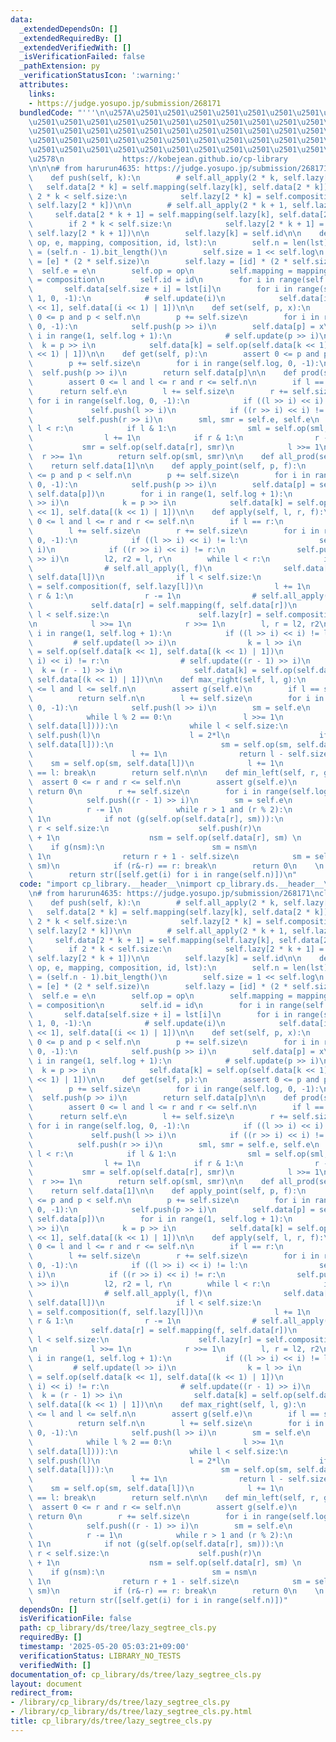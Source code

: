 ```yaml
---
data:
  _extendedDependsOn: []
  _extendedRequiredBy: []
  _extendedVerifiedWith: []
  _isVerificationFailed: false
  _pathExtension: py
  _verificationStatusIcon: ':warning:'
  attributes:
    links:
    - https://judge.yosupo.jp/submission/268171
  bundledCode: "'''\n\u257A\u2501\u2501\u2501\u2501\u2501\u2501\u2501\u2501\u2501\u2501\
    \u2501\u2501\u2501\u2501\u2501\u2501\u2501\u2501\u2501\u2501\u2501\u2501\u2501\
    \u2501\u2501\u2501\u2501\u2501\u2501\u2501\u2501\u2501\u2501\u2501\u2501\u2501\
    \u2501\u2501\u2501\u2501\u2501\u2501\u2501\u2501\u2501\u2501\u2501\u2501\u2501\
    \u2501\u2501\u2501\u2501\u2501\u2501\u2501\u2501\u2501\u2501\u2501\u2501\u2501\
    \u2578\n             https://kobejean.github.io/cp-library               \n'''\n\
    \n\n\n# from harurun4635: https://judge.yosupo.jp/submission/268171\nclass LazySegTree:\n\
    \    def push(self, k):\n        # self.all_apply(2 * k, self.lazy[k])\n     \
    \   self.data[2 * k] = self.mapping(self.lazy[k], self.data[2 * k])\n        if\
    \ 2 * k < self.size:\n            self.lazy[2 * k] = self.composition(self.lazy[k],\
    \ self.lazy[2 * k])\n\n        # self.all_apply(2 * k + 1, self.lazy[k])\n   \
    \     self.data[2 * k + 1] = self.mapping(self.lazy[k], self.data[2 * k + 1])\n\
    \        if 2 * k < self.size:\n            self.lazy[2 * k + 1] = self.composition(self.lazy[k],\
    \ self.lazy[2 * k + 1])\n\n        self.lazy[k] = self.id\n\n    def __init__(self,\
    \ op, e, mapping, composition, id, lst):\n        self.n = len(lst)\n        self.log\
    \ = (self.n - 1).bit_length()\n        self.size = 1 << self.log\n        self.data\
    \ = [e] * (2 * self.size)\n        self.lazy = [id] * (2 * self.size)\n      \
    \  self.e = e\n        self.op = op\n        self.mapping = mapping\n        self.composition\
    \ = composition\n        self.id = id\n        for i in range(self.n):\n     \
    \       self.data[self.size + i] = lst[i]\n        for i in range(self.size -\
    \ 1, 0, -1):\n            # self.update(i)\n            self.data[i] = self.op(self.data[i\
    \ << 1], self.data[(i << 1) | 1])\n\n    def set(self, p, x):\n        assert\
    \ 0 <= p and p < self.n\n        p += self.size\n        for i in range(self.log,\
    \ 0, -1):\n            self.push(p >> i)\n        self.data[p] = x\n        for\
    \ i in range(1, self.log + 1):\n            # self.update(p >> i)\n          \
    \  k = p >> i\n            self.data[k] = self.op(self.data[k << 1], self.data[(k\
    \ << 1) | 1])\n\n    def get(self, p):\n        assert 0 <= p and p < self.n\n\
    \        p += self.size\n        for i in range(self.log, 0, -1):\n          \
    \  self.push(p >> i)\n        return self.data[p]\n\n    def prod(self, l, r):\n\
    \        assert 0 <= l and l <= r and r <= self.n\n        if l == r:\n      \
    \      return self.e\n        l += self.size\n        r += self.size\n       \
    \ for i in range(self.log, 0, -1):\n            if ((l >> i) << i) != l:\n   \
    \             self.push(l >> i)\n            if ((r >> i) << i) != r:\n      \
    \          self.push(r >> i)\n        sml, smr = self.e, self.e\n        while\
    \ l < r:\n            if l & 1:\n                sml = self.op(sml, self.data[l])\n\
    \                l += 1\n            if r & 1:\n                r -= 1\n     \
    \           smr = self.op(self.data[r], smr)\n            l >>= 1\n          \
    \  r >>= 1\n        return self.op(sml, smr)\n\n    def all_prod(self):\n    \
    \    return self.data[1]\n\n    def apply_point(self, p, f):\n        assert 0\
    \ <= p and p < self.n\n        p += self.size\n        for i in range(self.log,\
    \ 0, -1):\n            self.push(p >> i)\n        self.data[p] = self.mapping(f,\
    \ self.data[p])\n        for i in range(1, self.log + 1):\n            # self.update(p\
    \ >> i)\n            k = p >> i\n            self.data[k] = self.op(self.data[k\
    \ << 1], self.data[(k << 1) | 1])\n\n    def apply(self, l, r, f):\n        assert\
    \ 0 <= l and l <= r and r <= self.n\n        if l == r:\n            return\n\
    \        l += self.size\n        r += self.size\n        for i in range(self.log,\
    \ 0, -1):\n            if ((l >> i) << i) != l:\n                self.push(l >>\
    \ i)\n            if ((r >> i) << i) != r:\n                self.push((r - 1)\
    \ >> i)\n        l2, r2 = l, r\n        while l < r:\n            if l & 1:\n\
    \                # self.all_apply(l, f)\n                self.data[l] = self.mapping(f,\
    \ self.data[l])\n                if l < self.size:\n                    self.lazy[l]\
    \ = self.composition(f, self.lazy[l])\n                l += 1\n            if\
    \ r & 1:\n                r -= 1\n                # self.all_apply(r, f)\n   \
    \             self.data[r] = self.mapping(f, self.data[r])\n                if\
    \ l < self.size:\n                    self.lazy[r] = self.composition(f, self.lazy[r])\n\
    \n            l >>= 1\n            r >>= 1\n        l, r = l2, r2\n        for\
    \ i in range(1, self.log + 1):\n            if ((l >> i) << i) != l:\n       \
    \         # self.update(l >> i)\n                k = l >> i\n                self.data[k]\
    \ = self.op(self.data[k << 1], self.data[(k << 1) | 1])\n            if ((r >>\
    \ i) << i) != r:\n                # self.update((r - 1) >> i)\n              \
    \  k = (r - 1) >> i\n                self.data[k] = self.op(self.data[k << 1],\
    \ self.data[(k << 1) | 1])\n\n    def max_right(self, l, g):\n        assert 0\
    \ <= l and l <= self.n\n        assert g(self.e)\n        if l == self.n:\n  \
    \          return self.n\n        l += self.size\n        for i in range(self.log,\
    \ 0, -1):\n            self.push(l >> i)\n        sm = self.e\n        while 1:\n\
    \            while l % 2 == 0:\n                l >>= 1\n            if not (g(self.op(sm,\
    \ self.data[l]))):\n                while l < self.size:\n                   \
    \ self.push(l)\n                    l = 2*l\n                    if g(self.op(sm,\
    \ self.data[l])):\n                        sm = self.op(sm, self.data[l])\n  \
    \                      l += 1\n                return l - self.size\n        \
    \    sm = self.op(sm, self.data[l])\n            l += 1\n            if (l&-l)\
    \ == l: break\n        return self.n\n\n    def min_left(self, r, g):\n      \
    \  assert 0 <= r and r <= self.n\n        assert g(self.e)\n        if r == 0:\
    \ return 0\n        r += self.size\n        for i in range(self.log, 0, -1):\n\
    \            self.push((r - 1) >> i)\n        sm = self.e\n        while 1:\n\
    \            r -= 1\n            while r > 1 and (r % 2):\n                r >>=\
    \ 1\n            if not (g(self.op(self.data[r], sm))):\n                while\
    \ r < self.size:\n                    self.push(r)\n                    r = 2*r\
    \ + 1\n                    nsm = self.op(self.data[r], sm) \n                \
    \    if g(nsm):\n                        sm = nsm\n                        r -=\
    \ 1\n                return r + 1 - self.size\n            sm = self.op(self.data[r],\
    \ sm)\n            if (r&-r) == r: break\n        return 0\n    \n    def __str__(self):\n\
    \        return str([self.get(i) for i in range(self.n)])\n"
  code: "import cp_library.__header__\nimport cp_library.ds.__header__\nimport cp_library.ds.tree.__header__\n\
    \n# from harurun4635: https://judge.yosupo.jp/submission/268171\nclass LazySegTree:\n\
    \    def push(self, k):\n        # self.all_apply(2 * k, self.lazy[k])\n     \
    \   self.data[2 * k] = self.mapping(self.lazy[k], self.data[2 * k])\n        if\
    \ 2 * k < self.size:\n            self.lazy[2 * k] = self.composition(self.lazy[k],\
    \ self.lazy[2 * k])\n\n        # self.all_apply(2 * k + 1, self.lazy[k])\n   \
    \     self.data[2 * k + 1] = self.mapping(self.lazy[k], self.data[2 * k + 1])\n\
    \        if 2 * k < self.size:\n            self.lazy[2 * k + 1] = self.composition(self.lazy[k],\
    \ self.lazy[2 * k + 1])\n\n        self.lazy[k] = self.id\n\n    def __init__(self,\
    \ op, e, mapping, composition, id, lst):\n        self.n = len(lst)\n        self.log\
    \ = (self.n - 1).bit_length()\n        self.size = 1 << self.log\n        self.data\
    \ = [e] * (2 * self.size)\n        self.lazy = [id] * (2 * self.size)\n      \
    \  self.e = e\n        self.op = op\n        self.mapping = mapping\n        self.composition\
    \ = composition\n        self.id = id\n        for i in range(self.n):\n     \
    \       self.data[self.size + i] = lst[i]\n        for i in range(self.size -\
    \ 1, 0, -1):\n            # self.update(i)\n            self.data[i] = self.op(self.data[i\
    \ << 1], self.data[(i << 1) | 1])\n\n    def set(self, p, x):\n        assert\
    \ 0 <= p and p < self.n\n        p += self.size\n        for i in range(self.log,\
    \ 0, -1):\n            self.push(p >> i)\n        self.data[p] = x\n        for\
    \ i in range(1, self.log + 1):\n            # self.update(p >> i)\n          \
    \  k = p >> i\n            self.data[k] = self.op(self.data[k << 1], self.data[(k\
    \ << 1) | 1])\n\n    def get(self, p):\n        assert 0 <= p and p < self.n\n\
    \        p += self.size\n        for i in range(self.log, 0, -1):\n          \
    \  self.push(p >> i)\n        return self.data[p]\n\n    def prod(self, l, r):\n\
    \        assert 0 <= l and l <= r and r <= self.n\n        if l == r:\n      \
    \      return self.e\n        l += self.size\n        r += self.size\n       \
    \ for i in range(self.log, 0, -1):\n            if ((l >> i) << i) != l:\n   \
    \             self.push(l >> i)\n            if ((r >> i) << i) != r:\n      \
    \          self.push(r >> i)\n        sml, smr = self.e, self.e\n        while\
    \ l < r:\n            if l & 1:\n                sml = self.op(sml, self.data[l])\n\
    \                l += 1\n            if r & 1:\n                r -= 1\n     \
    \           smr = self.op(self.data[r], smr)\n            l >>= 1\n          \
    \  r >>= 1\n        return self.op(sml, smr)\n\n    def all_prod(self):\n    \
    \    return self.data[1]\n\n    def apply_point(self, p, f):\n        assert 0\
    \ <= p and p < self.n\n        p += self.size\n        for i in range(self.log,\
    \ 0, -1):\n            self.push(p >> i)\n        self.data[p] = self.mapping(f,\
    \ self.data[p])\n        for i in range(1, self.log + 1):\n            # self.update(p\
    \ >> i)\n            k = p >> i\n            self.data[k] = self.op(self.data[k\
    \ << 1], self.data[(k << 1) | 1])\n\n    def apply(self, l, r, f):\n        assert\
    \ 0 <= l and l <= r and r <= self.n\n        if l == r:\n            return\n\
    \        l += self.size\n        r += self.size\n        for i in range(self.log,\
    \ 0, -1):\n            if ((l >> i) << i) != l:\n                self.push(l >>\
    \ i)\n            if ((r >> i) << i) != r:\n                self.push((r - 1)\
    \ >> i)\n        l2, r2 = l, r\n        while l < r:\n            if l & 1:\n\
    \                # self.all_apply(l, f)\n                self.data[l] = self.mapping(f,\
    \ self.data[l])\n                if l < self.size:\n                    self.lazy[l]\
    \ = self.composition(f, self.lazy[l])\n                l += 1\n            if\
    \ r & 1:\n                r -= 1\n                # self.all_apply(r, f)\n   \
    \             self.data[r] = self.mapping(f, self.data[r])\n                if\
    \ l < self.size:\n                    self.lazy[r] = self.composition(f, self.lazy[r])\n\
    \n            l >>= 1\n            r >>= 1\n        l, r = l2, r2\n        for\
    \ i in range(1, self.log + 1):\n            if ((l >> i) << i) != l:\n       \
    \         # self.update(l >> i)\n                k = l >> i\n                self.data[k]\
    \ = self.op(self.data[k << 1], self.data[(k << 1) | 1])\n            if ((r >>\
    \ i) << i) != r:\n                # self.update((r - 1) >> i)\n              \
    \  k = (r - 1) >> i\n                self.data[k] = self.op(self.data[k << 1],\
    \ self.data[(k << 1) | 1])\n\n    def max_right(self, l, g):\n        assert 0\
    \ <= l and l <= self.n\n        assert g(self.e)\n        if l == self.n:\n  \
    \          return self.n\n        l += self.size\n        for i in range(self.log,\
    \ 0, -1):\n            self.push(l >> i)\n        sm = self.e\n        while 1:\n\
    \            while l % 2 == 0:\n                l >>= 1\n            if not (g(self.op(sm,\
    \ self.data[l]))):\n                while l < self.size:\n                   \
    \ self.push(l)\n                    l = 2*l\n                    if g(self.op(sm,\
    \ self.data[l])):\n                        sm = self.op(sm, self.data[l])\n  \
    \                      l += 1\n                return l - self.size\n        \
    \    sm = self.op(sm, self.data[l])\n            l += 1\n            if (l&-l)\
    \ == l: break\n        return self.n\n\n    def min_left(self, r, g):\n      \
    \  assert 0 <= r and r <= self.n\n        assert g(self.e)\n        if r == 0:\
    \ return 0\n        r += self.size\n        for i in range(self.log, 0, -1):\n\
    \            self.push((r - 1) >> i)\n        sm = self.e\n        while 1:\n\
    \            r -= 1\n            while r > 1 and (r % 2):\n                r >>=\
    \ 1\n            if not (g(self.op(self.data[r], sm))):\n                while\
    \ r < self.size:\n                    self.push(r)\n                    r = 2*r\
    \ + 1\n                    nsm = self.op(self.data[r], sm) \n                \
    \    if g(nsm):\n                        sm = nsm\n                        r -=\
    \ 1\n                return r + 1 - self.size\n            sm = self.op(self.data[r],\
    \ sm)\n            if (r&-r) == r: break\n        return 0\n    \n    def __str__(self):\n\
    \        return str([self.get(i) for i in range(self.n)])"
  dependsOn: []
  isVerificationFile: false
  path: cp_library/ds/tree/lazy_segtree_cls.py
  requiredBy: []
  timestamp: '2025-05-20 05:03:21+09:00'
  verificationStatus: LIBRARY_NO_TESTS
  verifiedWith: []
documentation_of: cp_library/ds/tree/lazy_segtree_cls.py
layout: document
redirect_from:
- /library/cp_library/ds/tree/lazy_segtree_cls.py
- /library/cp_library/ds/tree/lazy_segtree_cls.py.html
title: cp_library/ds/tree/lazy_segtree_cls.py
---
```

